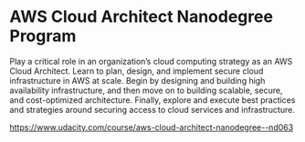 # AWS Cloud Architect Nanodegree Program

Play a critical role in an organization’s cloud computing strategy as an AWS Cloud Architect. Learn to plan, design, and implement secure cloud infrastructure in AWS at scale. Begin by designing and building high availability infrastructure, and then move on to building scalable, secure, and cost-optimized architecture. Finally, explore and execute best practices and strategies around securing access to cloud services and infrastructure.


https://www.udacity.com/course/aws-cloud-architect-nanodegree--nd063

